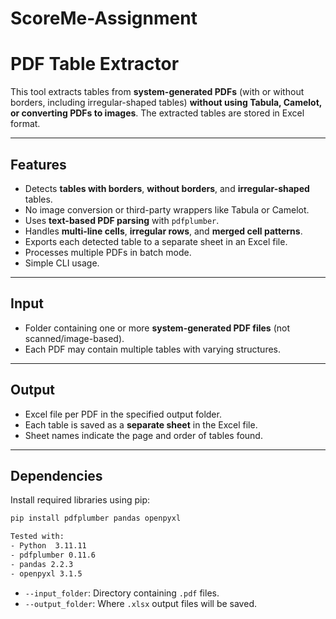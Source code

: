 # ScoreMe-Assignment
# PDF Table Extractor

This tool extracts tables from **system-generated PDFs** (with or without borders, including irregular-shaped tables) **without using Tabula, Camelot, or converting PDFs to images**. The extracted tables are stored in Excel format.

---

## Features

-  Detects **tables with borders**, **without borders**, and **irregular-shaped** tables.
-  No image conversion or third-party wrappers like Tabula or Camelot.
-  Uses **text-based PDF parsing** with `pdfplumber`.
-  Handles **multi-line cells**, **irregular rows**, and **merged cell patterns**.
-  Exports each detected table to a separate sheet in an Excel file.
-  Processes multiple PDFs in batch mode.
-  Simple CLI usage.

---

##  Input

- Folder containing one or more **system-generated PDF files** (not scanned/image-based).
- Each PDF may contain multiple tables with varying structures.

---

##  Output

- Excel file per PDF in the specified output folder.
- Each table is saved as a **separate sheet** in the Excel file.
- Sheet names indicate the page and order of tables found.

---

## Dependencies

Install required libraries using pip:

```bash
pip install pdfplumber pandas openpyxl

Tested with:
- Python  3.11.11
- pdfplumber 0.11.6
- pandas 2.2.3
- openpyxl 3.1.5

```

- `--input_folder`: Directory containing `.pdf` files.
- `--output_folder`: Where `.xlsx` output files will be saved.



